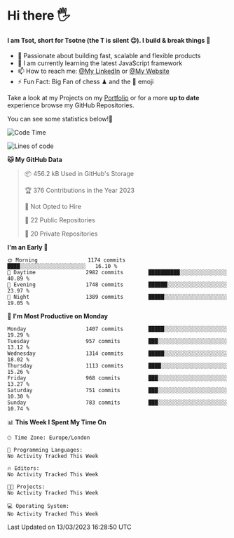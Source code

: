 # Hi there :raised_hand_with_fingers_splayed:
#### I am Tsot, short for Tsotne (the T is silent :wink:). I build & break things :space_invader:
- :telescope: Passionate about building fast, scalable and flexible products
- :seedling: I am currently learning the latest JavaScript framework 
- :mailbox: How to reach me: [@My LinkedIn](https://www.linkedin.com/in/tsotne-gvadzabia/) or [@My Website](https://tsotne.co.uk/contact)
- :zap: Fun Fact: Big Fan of chess ♟ and the 👾 emoji

Take a look at my Projects on my [Portfolio](https://tsotne.co.uk/) or for a more **up to date** experience browse my GitHub Repositories.

You can see some statistics below!:space_invader:
<!--START_SECTION:waka-->
![Code Time](http://img.shields.io/badge/Code%20Time-761%20hrs%202%20mins-blue)

![Lines of code](https://img.shields.io/badge/From%20Hello%20World%20I%27ve%20Written-4.3%20million%20lines%20of%20code-blue)

**🐱 My GitHub Data** 

> 📦 456.2 kB Used in GitHub's Storage 
 > 
> 🏆 376 Contributions in the Year 2023
 > 
> 🚫 Not Opted to Hire
 > 
> 📜 22 Public Repositories 
 > 
> 🔑 20 Private Repositories 
 > 
**I'm an Early 🐤** 

```text
🌞 Morning                1174 commits        ████░░░░░░░░░░░░░░░░░░░░░   16.10 % 
🌆 Daytime                2982 commits        ██████████░░░░░░░░░░░░░░░   40.89 % 
🌃 Evening                1748 commits        ██████░░░░░░░░░░░░░░░░░░░   23.97 % 
🌙 Night                  1389 commits        █████░░░░░░░░░░░░░░░░░░░░   19.05 % 
```
📅 **I'm Most Productive on Monday** 

```text
Monday                   1407 commits        █████░░░░░░░░░░░░░░░░░░░░   19.29 % 
Tuesday                  957 commits         ███░░░░░░░░░░░░░░░░░░░░░░   13.12 % 
Wednesday                1314 commits        █████░░░░░░░░░░░░░░░░░░░░   18.02 % 
Thursday                 1113 commits        ████░░░░░░░░░░░░░░░░░░░░░   15.26 % 
Friday                   968 commits         ███░░░░░░░░░░░░░░░░░░░░░░   13.27 % 
Saturday                 751 commits         ███░░░░░░░░░░░░░░░░░░░░░░   10.30 % 
Sunday                   783 commits         ███░░░░░░░░░░░░░░░░░░░░░░   10.74 % 
```


📊 **This Week I Spent My Time On** 

```text
🕑︎ Time Zone: Europe/London

💬 Programming Languages: 
No Activity Tracked This Week

🔥 Editors: 
No Activity Tracked This Week

🐱‍💻 Projects: 
No Activity Tracked This Week

💻 Operating System: 
No Activity Tracked This Week
```


 Last Updated on 13/03/2023 16:28:50 UTC
<!--END_SECTION:waka-->
